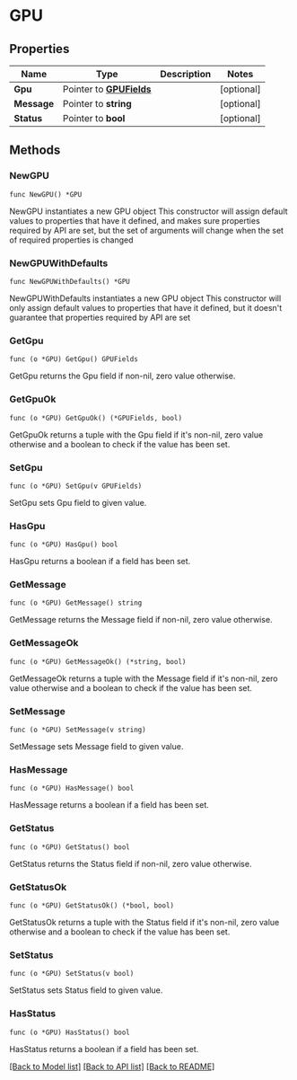 # GPU

## Properties

Name | Type | Description | Notes
------------ | ------------- | ------------- | -------------
**Gpu** | Pointer to [**GPUFields**](GPUFields.md) |  | [optional] 
**Message** | Pointer to **string** |  | [optional] 
**Status** | Pointer to **bool** |  | [optional] 

## Methods

### NewGPU

`func NewGPU() *GPU`

NewGPU instantiates a new GPU object
This constructor will assign default values to properties that have it defined,
and makes sure properties required by API are set, but the set of arguments
will change when the set of required properties is changed

### NewGPUWithDefaults

`func NewGPUWithDefaults() *GPU`

NewGPUWithDefaults instantiates a new GPU object
This constructor will only assign default values to properties that have it defined,
but it doesn't guarantee that properties required by API are set

### GetGpu

`func (o *GPU) GetGpu() GPUFields`

GetGpu returns the Gpu field if non-nil, zero value otherwise.

### GetGpuOk

`func (o *GPU) GetGpuOk() (*GPUFields, bool)`

GetGpuOk returns a tuple with the Gpu field if it's non-nil, zero value otherwise
and a boolean to check if the value has been set.

### SetGpu

`func (o *GPU) SetGpu(v GPUFields)`

SetGpu sets Gpu field to given value.

### HasGpu

`func (o *GPU) HasGpu() bool`

HasGpu returns a boolean if a field has been set.

### GetMessage

`func (o *GPU) GetMessage() string`

GetMessage returns the Message field if non-nil, zero value otherwise.

### GetMessageOk

`func (o *GPU) GetMessageOk() (*string, bool)`

GetMessageOk returns a tuple with the Message field if it's non-nil, zero value otherwise
and a boolean to check if the value has been set.

### SetMessage

`func (o *GPU) SetMessage(v string)`

SetMessage sets Message field to given value.

### HasMessage

`func (o *GPU) HasMessage() bool`

HasMessage returns a boolean if a field has been set.

### GetStatus

`func (o *GPU) GetStatus() bool`

GetStatus returns the Status field if non-nil, zero value otherwise.

### GetStatusOk

`func (o *GPU) GetStatusOk() (*bool, bool)`

GetStatusOk returns a tuple with the Status field if it's non-nil, zero value otherwise
and a boolean to check if the value has been set.

### SetStatus

`func (o *GPU) SetStatus(v bool)`

SetStatus sets Status field to given value.

### HasStatus

`func (o *GPU) HasStatus() bool`

HasStatus returns a boolean if a field has been set.


[[Back to Model list]](../README.md#documentation-for-models) [[Back to API list]](../README.md#documentation-for-api-endpoints) [[Back to README]](../README.md)


